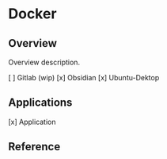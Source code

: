 # Docker

## Overview

Overview description.

[ ] Gitlab (wip)
[x] Obsidian
[x] Ubuntu-Dektop

## Applications

[x] Application

## Reference
